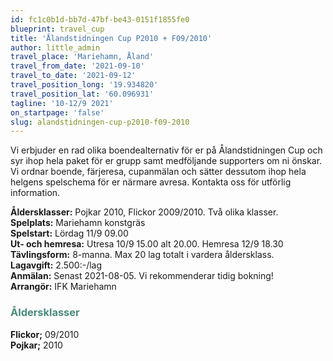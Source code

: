 ```yaml
---
id: fc1c0b1d-bb7d-47bf-be43-0151f1855fe0
blueprint: travel_cup
title: 'Ålandstidningen Cup P2010 + F09/2010'
author: little_admin
travel_place: 'Mariehamn, Åland'
travel_from_date: '2021-09-10'
travel_to_date: '2021-09-12'
travel_position_long: '19.934820'
travel_position_lat: '60.096931'
tagline: '10-12/9 2021'
on_startpage: 'false'
slug: alandstidningen-cup-p2010-f09-2010
---
```

<p>Vi erbjuder en rad olika boendealternativ för er på Ålandstidningen Cup och syr ihop hela paket för er grupp samt medföljande supporters om ni önskar. Vi ordnar boende, färjeresa, cupanmälan och sätter dessutom ihop hela helgens spelschema för er närmare avresa. Kontakta oss för utförlig information.</p>
<p><strong>Åldersklasser:</strong> Pojkar 2010, Flickor 2009/2010. Två olika klasser.<br />
<strong>Spelplats:</strong> Mariehamn konstgräs<br />
<strong>Spelstart:</strong> Lördag 11/9 09.00<br />
<strong>Ut- och hemresa:</strong> Utresa 10/9 15.00 alt 20.00. Hemresa 12/9 18.30<br />
<strong>Tävlingsform:</strong> 8-manna. Max 20 lag totalt i vardera åldersklass.<br />
<strong>Lagavgift:</strong> 2.500:-/lag<br />
<strong>Anmälan:</strong> Senast 2021-08-05. Vi rekommenderar tidig bokning!<br />
<strong>Arrangör:</strong> IFK Mariehamn</p>
<h3><span style="color: #4a8a7b;">Åldersklasser</span></h3>
<p><strong>Flickor;</strong> 09/2010<br />
<strong>Pojkar;</strong> 2010</p>
